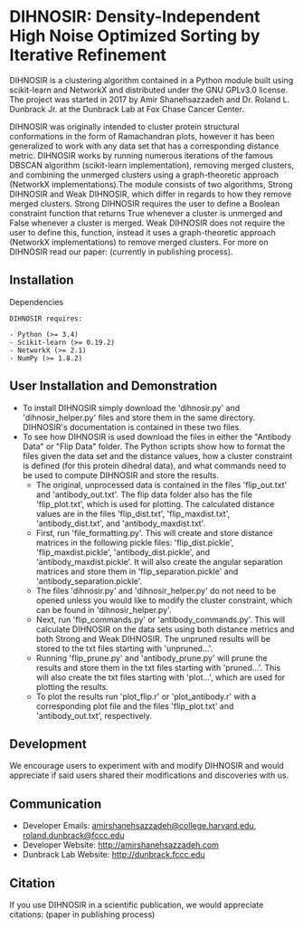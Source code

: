 DIHNOSIR: Density-Independent High Noise Optimized Sorting by Iterative Refinement
==================================================================================

DIHNOSIR is a clustering algorithm contained in a Python module built using scikit-learn and NetworkX and distributed under the GNU GPLv3.0 license. The project was started in 2017 by Amir Shanehsazzadeh and Dr. Roland L. Dunbrack Jr. at the Dunbrack Lab at Fox Chase Cancer Center. 

DIHNOSIR was originally intended to cluster protein structural conformations in the form of Ramachandran plots, however it has been generalized to work with any data set that has a corresponding distance metric. DIHNOSIR works by running numerous iterations of the famous DBSCAN algorithm (scikit-learn implementation), removing merged clusters, and combining the unmerged clusters using a graph-theoretic approach (NetworkX implementations).The module consists of two algorithms, Strong DIHNOSIR and Weak DIHNOSIR, which differ in regards to how they remove merged clusters. Strong DIHNOSIR requires the user to define a Boolean constraint function that returns True whenever a cluster is unmerged and False whenever a cluster is merged. Weak DIHNOSIR does not require the user to define this, function, instead it uses a graph-theoretic approach (NetworkX implementations) to remove merged clusters. For more on DIHNOSIR read our paper: (currently in publishing process).

Installation
------------

Dependencies
~~~~~~~~~~~~
DIHNOSIR requires:

- Python (>= 3.4)
- Scikit-learn (>= 0.19.2)
- NetworkX (>= 2.1)
- NumPy (>= 1.8.2)
~~~~~~~~~~~~~~~~~~~~~~~~~

User Installation and Demonstration
-----------------------------------
- To install DIHNOSIR simply download the 'dihnosir.py' and 'dihnosir_helper.py' files and store them in the same directory. DIHNOSIR's documentation is contained in these two files.
- To see how DIHNOSIR is used download the files in either the "Antibody Data" or "Flip Data" folder. The Python scripts show how to format the files given the data set and the distance values, how a cluster constraint is defined (for this protein dihedral data), and what commands need to be used to compute DIHNOSIR and store the results.
  - The original, unprocessed data is contained in the files 'flip_out.txt' and 'antibody_out.txt'. The flip data folder also has the file 'flip_plot.txt', which is used for plotting. The calculated distance values are in the files 'flip_dist.txt', 'flip_maxdist.txt', 'antibody_dist.txt', and 'antibody_maxdist.txt'.
  - First, run 'file_formatting.py'. This will create and store distance matrices in the following pickle files: 'flip_dist.pickle', 'flip_maxdist.pickle', 'antibody_dist.pickle', and 'antibody_maxdist.pickle'. It will also create the angular separation matrices and store them in 'flip_separation.pickle' and 'antibody_separation.pickle'.
  - The files 'dihnosir.py' and 'dihnosir_helper.py' do not need to be opened unless you would like to modify the cluster constraint, which can be found in 'dihnosir_helper.py'. 
  - Next, run 'flip_commands.py' or 'antibody_commands.py'. This will calculate DIHNOSIR on the data sets using both distance metrics and both Strong and Weak DIHNOSIR. The unpruned results will be stored to the txt files starting with 'unpruned...'.
  - Running 'flip_prune.py' and 'antibody_prune.py' will prune the results and store them in the txt files starting with 'pruned...'. This will also create the txt files starting with 'plot...', which are used for plotting the results. 
  - To plot the results run 'plot_flip.r' or 'plot_antibody.r' with a corresponding plot file and the files 'flip_plot.txt' and 'antibody_out.txt', respectively.
  
Development
-----------
We encourage users to experiment with and modify DIHNOSIR and would appreciate if said users shared their modifications and discoveries with us.

Communication
-------------
- Developer Emails: amirshanehsazzadeh@college.harvard.edu, roland.dunbrack@fccc.edu
- Developer Website: http://amirshanehsazzadeh.com
- Dunbrack Lab Website: http://dunbrack.fccc.edu

Citation
--------
If you use DIHNOSIR in a scientific publication, we would appreciate citations: (paper in publishing process)
